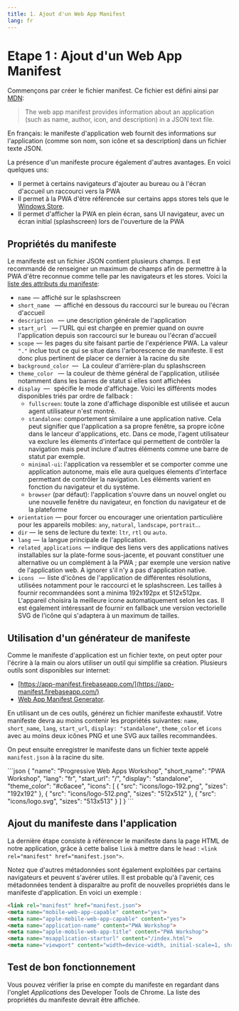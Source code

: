 ```yaml
---
title: 1. Ajout d'un Web App Manifest
lang: fr
---
```


# Etape 1 : Ajout d'un Web App Manifest

Commençons par créer le fichier manifest. Ce fichier est défini ainsi par [MDN](https://developer.mozilla.org/en-US/docs/Web/Manifest):

> The web app manifest provides information about an application (such as name, author, icon, and description) in a JSON text file.

En français: le manifeste d'application web fournit des informations sur l'application (comme son nom, son icône et sa description) dans un fichier texte JSON.

La présence d'un manifeste procure également d'autres avantages. En voici quelques uns:

* Il permet à certains navigateurs d'ajouter au bureau ou à l'écran d'accueil un raccourci vers la PWA
* Il permet à la PWA d'être référencée sur certains apps stores tels que le [Windows Store](https://docs.microsoft.com/en-us/microsoft-edge/progressive-web-apps).
* Il permet d'afficher la PWA en plein écran, sans UI navigateur, avec un écran initial (splashscreen) lors de l'ouverture de la PWA

## Propriétés du manifeste

Le manifeste est un fichier JSON contient plusieurs champs. Il est recommandé de renseigner un maximum de champs afin de permettre à la PWA d'être reconnue comme telle par les navigateurs et les stores. Voici la [liste des attributs du manifeste](https://developer.mozilla.org/fr/docs/Web/Manifest):

* `name`  —  affiché sur le splashscreen
* `short_name ` —  affiché en dessous du raccourci sur le bureau ou l'écran d'accueil
* `description ` —  une description générale de l'application
* `start_url ` — l'URL qui est chargée en premier quand on ouvre l'application depuis son raccourci sur le bureau ou l'écran d'accueil
* `scope`  —  les pages du site faisant partie de l'expérience PWA. La valeur `"."` inclue tout ce qui se situe dans l'arborescence de manifeste. Il est donc plus pertinent de placer ce dernier à la racine du site
* `background_color `—   La couleur d'arrière-plan du splashscreen
* `theme_color ` —  la couleur de thème général de l'application, utilisée notamment dans les barres de statut si elles sont affichées
* `display `—   spécifie le mode d'affichage. Voici les différents modes disponibles triés par ordre de fallback :
  * `fullscreen`: toute la zone d'affichage disponible est utilisée et aucun agent utilisateur n'est montré.
  * `standalone`: comportement similaire a une application native. Cela peut signifier que l'application a sa propre fenêtre, sa propre icône dans le lanceur d'applications, etc. Dans ce mode, l'agent utilisateur va exclure les élements d'interface qui permettent de contrôler la navigation mais peut inclure d'autres éléments comme une barre de statut par exemple.
  * `minimal-ui`: l'application va ressembler et se comporter comme une application autonome, mais elle aura quelques élements d'interface permettant de contrôler la navigation. Les éléments varient en fonction du navigateur et du système.
  * `browser` (par défaut): l'application s'ouvre dans un nouvel onglet ou une nouvelle fenêtre du navigateur, en fonction du navigateur et de la plateforme
* `orientation`  —  pour forcer ou encourager une orientation particulière pour les appareils mobiles: `any`, `natural`, `landscape`, `portrait`...
* `dir`  —  le sens de lecture du texte: `ltr`, `rtl` ou `auto`.
* `lang`  —  la langue principale de l'application.
* `related_applications`  — indique des liens vers des applications natives installables sur la plate-forme sous-jacente, et pouvant constituer une alternative ou un complément à la PWA ; par exemple une version native de l'application web. A ignorer s'il n'y a pas d'application native.
* `icons ` —  liste d'icônes de l'application de différentes résolutions, utilisées notamment pour le raccourci et le splashscreen. Les tailles à fournir recommandées sont a minima 192x192px et 512x512px. L'appareil choisira la meilleure icone automatiquement selon les cas. Il est également intéressant de fournir en fallback une version vectorielle SVG de l'icône qui s'adaptera à un maximum de tailles.

## Utilisation d'un générateur de manifeste

Comme le manifeste d'application est un fichier texte, on peut opter pour l'écrire à la main ou alors utiliser un outil qui simplifie sa création. Plusieurs outils sont disponibles sur internet:

* [https://app-manifest.firebaseapp.com/](https://app-manifest.firebaseapp.com/)
* [Web App Manifest Generator](https://tomitm.github.io/appmanifest/).

En utilisant un de ces outils, générez un fichier manifeste exhaustif. Votre manifeste devra au moins contenir les propriétés suivantes: `name`, `short_name`, `lang`, `start_url`, `display: "standalone"`, `theme_color` et `icons` avec au moins deux icônes PNG et une SVG aux tailles recommandées.

On peut ensuite enregistrer le manifeste dans un fichier texte appelé `manifest.json` à la racine du site.

<Solution>
```json
{
  "name": "Progressive Web Apps Workshop",
  "short_name": "PWA Workshop",
  "lang": "fr",
  "start_url": "/",
  "display": "standalone",
  "theme_color": "#c6acee",
  "icons": [
    {
      "src": "icons/logo-192.png",
      "sizes": "192x192"
    },
    {
      "src": "icons/logo-512.png",
      "sizes": "512x512"
    },
    {
      "src": "icons/logo.svg",
      "sizes": "513x513"
    }
  ]
}
```
</Solution>

## Ajout du manifeste dans l'application

La dernière étape consiste à référencer le manifeste dans la page HTML de notre application, grâce à cette balise `link` à mettre dans le `head` : `<link rel="manifest" href="manifest.json">`.

Notez que d'autres métadonnées sont également exploitées par certains navigateurs et peuvent s'avérer utiles. Il est probable qu'à l'avenir, ces métadonnées tendent à disparaître au profit de nouvelles propriétés dans le manifeste d'application. En voici un exemple :

```html
<link rel="manifest" href="manifest.json">
<meta name="mobile-web-app-capable" content="yes">
<meta name="apple-mobile-web-app-capable" content="yes">
<meta name="application-name" content="PWA Workshop">
<meta name="apple-mobile-web-app-title" content="PWA Workshop">
<meta name="msapplication-starturl" content="/index.html">
<meta name="viewport" content="width=device-width, initial-scale=1, shrink-to-fit=no">
```

## Test de bon fonctionnement

Vous pouvez vérifier la prise en compte du manifeste en regardant dans l'onglet *Applications* des Developer Tools de Chrome. La liste des propriétés du manifeste devrait être affichée.